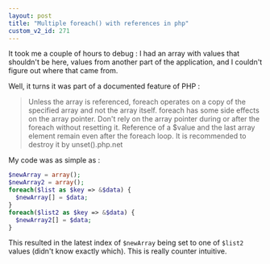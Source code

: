 ```yaml
---
layout: post
title: "Multiple foreach() with references in php"
custom_v2_id: 271
---
```


It took me a couple of hours to debug : I had an array with values that
shouldn't be here, values from another part of the application, and I couldn't
figure out where that came from.

Well, it turns it was part of a documented feature of PHP :

> Unless the array is referenced, foreach operates on a copy of the specified
array and not the array itself. foreach has some side effects on the array
pointer. Don't rely on the array pointer during or after the foreach without
resetting it. Reference of a $value and the last array element remain even
after the foreach loop. It is recommended to destroy it by unset().php.net

My code was as simple as :


```php
$newArray = array();
$newArray2 = array();
foreach($list as $key => &$data) {
  $newArray[] = $data;
}
foreach($list2 as $key => &$data) {
  $newArray2[] = $data;
}
```

This resulted in the latest index of `$newArray` being set to one of `$list2`
values (didn't know exactly which). This is really counter intuitive.

